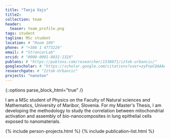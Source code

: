 ```yaml
---
title: "Tanja Vajs"
title2: 
collection: team
header:
  teaser: team_profile.png
tags: student
tagline: MSc student
location: # "Room 109"
phone: # "+386 1 4773226"
email: # "StrancarLab"
orcid: # "0000-0001-8032-132X"
publons: # "https://publons.com/researcher/1538071/iztok-urbancic/"
googlescholar: # "https://scholar.google.com/citations?user=zyFnpCQAAAAJ"
researchgate: # "Iztok-Urbancic"
projects: "nanotox"
---
```


{::options parse_block_html="true" /}

I am a MSc student of Physics on the Faculty of Natural sciences and Mathematics, University of Maribor, Slovenia. 
For my Master's Thesis, I am developing the methodology to study the correlation between mitochondrial activation and assembly of bio-nanocomposites in lung epithelial cells exposed to nanomaterials.


{% include person-projects.html %}
{% include publication-list.html %}